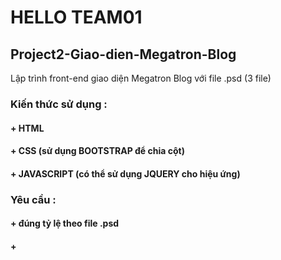 # HELLO TEAM01
## Project2-Giao-dien-Megatron-Blog
Lập trình front-end giao diện Megatron Blog với file .psd (3 file)
### Kiến thức sử dụng :
#### + HTML
#### + CSS (sử dụng BOOTSTRAP để chia cột)
#### + JAVASCRIPT (có thể sử dụng JQUERY cho hiệu ứng)
### Yêu cầu : 
#### + đúng tỷ lệ theo file .psd
#### + 
